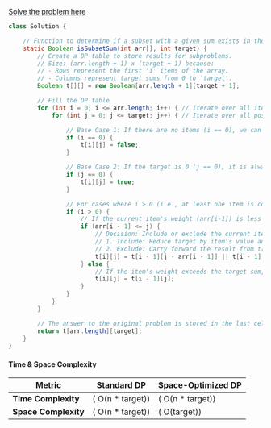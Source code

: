 

[Solve the problem here](https://www.geeksforgeeks.org/problems/subset-sum-problem-1611555638/1?itm_source=geeksforgeeks&itm_medium=article&itm_campaign=practice_card)
```java
class Solution {

    // Function to determine if a subset with a given sum exists in the array
    static Boolean isSubsetSum(int arr[], int target) {
        // Create a DP table to store results for subproblems.
        // Size: (arr.length + 1) x (target + 1) because:
        // - Rows represent the first 'i' items of the array.
        // - Columns represent target sums from 0 to 'target'.
        Boolean t[][] = new Boolean[arr.length + 1][target + 1];

        // Fill the DP table
        for (int i = 0; i <= arr.length; i++) { // Iterate over all items (including "no items")
            for (int j = 0; j <= target; j++) { // Iterate over all possible target values (0 to target)

                // Base Case 1: If there are no items (i == 0), we can't form a positive target
                if (i == 0) {
                    t[i][j] = false;
                }

                // Base Case 2: If the target is 0 (j == 0), it is always possible (by picking no items)
                if (j == 0) {
                    t[i][j] = true;
                }

                // For cases where i > 0 (i.e., at least one item is considered):
                if (i > 0) {
                    // If the current item's weight (arr[i-1]) is less than or equal to the target sum 'j'
                    if (arr[i - 1] <= j) {
                        // Decision: Include or exclude the current item
                        // 1. Include: Reduce target by item's value and look up t[i-1][j-arr[i-1]]
                        // 2. Exclude: Carry forward the result from t[i-1][j]
                        t[i][j] = t[i - 1][j - arr[i - 1]] || t[i - 1][j];
                    } else {
                        // If the item's weight exceeds the target sum, exclude it
                        t[i][j] = t[i - 1][j];
                    }
                }
            }
        }

        // The answer to the original problem is stored in the last cell (bottom-right of the table)
        return t[arr.length][target];
    }
}

```

#### Time & Space Complexity
| **Metric**          | **Standard DP**        | **Space-Optimized DP** |
|----------------------|------------------------|--------------------|
| **Time Complexity**  | \( O(n * target)) | \( O(n * target)) |
| **Space Complexity** | \( O(n * target)) | \( O(target))    |

